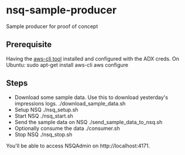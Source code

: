 # nsq-sample-producer
Sample producer for proof of concept

## Prerequisite
Having the [aws-cli tool](http://aws.amazon.com/cli/) installed and configured with the ADX creds.
On Ubuntu:
sudo apt-get install aws-cli
aws configure

## Steps

- Download some sample data. Use this to download yesterday's impressions logs.
    ./download_sample_data.sh
- Setup NSQ
    ./nsq_setup.sh
- Start NSQ
    ./nsq_start.sh
- Send the sample data on NSQ
    ./send_sample_data_to_nsq.sh
- Optionally consume the data
    ./consumer.sh
- Stop NSQ
    ./nsq_stop.sh

You'll be able to access NSQAdmin on http://localhost:4171.
